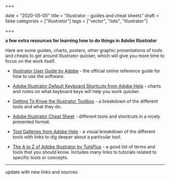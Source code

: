 +++

date = "2020-05-05"
title = "Illustrator - guides and cheat sheets"
draft = false
categories = ["illustrator"]
tags = ["vector", "lists", "illustrator"]

+++

**a few extra resources for learning how to do things in Adobe Illustrator**

<!--more-->

Here are some guides, charts, posters, other graphic presentations of tools and cheats to get around Illustrator quicker, which will give you more time to focus on the work itself.



- [Illustrator User Guide by Adobe](https://helpx.adobe.com/illustrator/user-guide.html) - the official online reference guide for how to use the software.

- [Adobe Illustrator Default Keyboard Shortcuts from Adobe Help](https://helpx.adobe.com/illustrator/using/default-keyboard-shortcuts.html) - charts and notes on what keyboard keys will help you work quicker.

- [Getting To Know the Illustrator Toolbox](#) - a breakdown of the different tools and what they do. 

- [Adobe Illustrator Cheat Sheet](#) - different tools and shortcuts in a nicely presented format.

- [Tool Galleries from Adobe Help](https://helpx.adobe.com/illustrator/using/tool-galleries.html) - a visual breakdown of the different tools with links to dig deeper about a particular tool.

- [The A to Z of Adobe Illustrator by TutsPlus](https://design.tutsplus.com/articles/the-a-to-z-of-adobe-illustrator--vector-20799) - a good list of terms and tools that you should know. Includes many links to tutorials related to specific tools or concepts.



---



update with new links and sources

